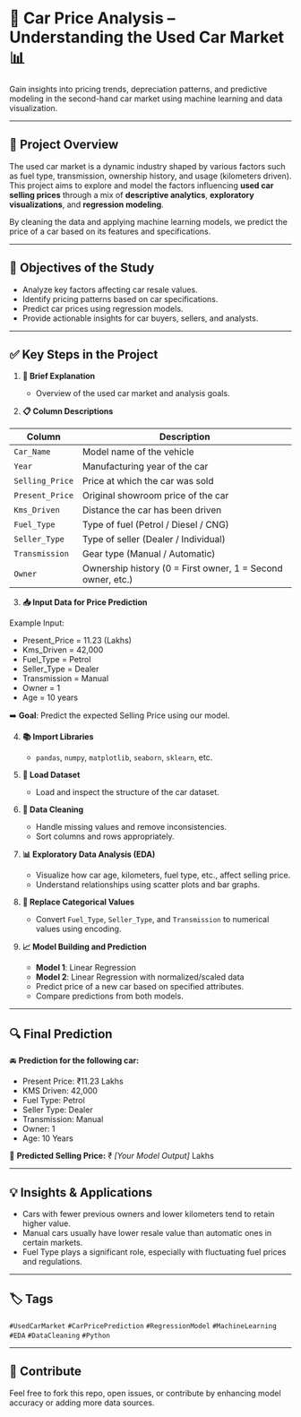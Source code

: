 # 🚗 Car Price Analysis – Understanding the Used Car Market 📊

Gain insights into pricing trends, depreciation patterns, and predictive modeling in the second-hand car market using machine learning and data visualization.

---

## 📌 Project Overview

The used car market is a dynamic industry shaped by various factors such as fuel type, transmission, ownership history, and usage (kilometers driven). This project aims to explore and model the factors influencing **used car selling prices** through a mix of **descriptive analytics**, **exploratory visualizations**, and **regression modeling**.

By cleaning the data and applying machine learning models, we predict the price of a car based on its features and specifications.

---

## 🎯 Objectives of the Study

- Analyze key factors affecting car resale values.
- Identify pricing patterns based on car specifications.
- Predict car prices using regression models.
- Provide actionable insights for car buyers, sellers, and analysts.

---

## ✅ Key Steps in the Project

1. **🧠 Brief Explanation**
   - Overview of the used car market and analysis goals.

2. **📋 Column Descriptions**

| Column         | Description                                                                 |
|----------------|-----------------------------------------------------------------------------|
| `Car_Name`      | Model name of the vehicle                                                  |
| `Year`          | Manufacturing year of the car                                              |
| `Selling_Price` | Price at which the car was sold                                            |
| `Present_Price` | Original showroom price of the car                                         |
| `Kms_Driven`    | Distance the car has been driven                                           |
| `Fuel_Type`     | Type of fuel (Petrol / Diesel / CNG)                                       |
| `Seller_Type`   | Type of seller (Dealer / Individual)                                       |
| `Transmission`  | Gear type (Manual / Automatic)                                             |
| `Owner`         | Ownership history (0 = First owner, 1 = Second owner, etc.)                |

3. **📥 Input Data for Price Prediction**

Example Input:
- Present_Price = 11.23 (Lakhs)
- Kms_Driven = 42,000
- Fuel_Type = Petrol
- Seller_Type = Dealer
- Transmission = Manual
- Owner = 1
- Age = 10 years

➡️ **Goal**: Predict the expected Selling Price using our model.

4. **📚 Import Libraries**
   - `pandas`, `numpy`, `matplotlib`, `seaborn`, `sklearn`, etc.

5. **📂 Load Dataset**
   - Load and inspect the structure of the car dataset.

6. **🧹 Data Cleaning**
   - Handle missing values and remove inconsistencies.
   - Sort columns and rows appropriately.

7. **📊 Exploratory Data Analysis (EDA)**
   - Visualize how car age, kilometers, fuel type, etc., affect selling price.
   - Understand relationships using scatter plots and bar graphs.

8. **🔁 Replace Categorical Values**
   - Convert `Fuel_Type`, `Seller_Type`, and `Transmission` to numerical values using encoding.

9. **📈 Model Building and Prediction**
   - **Model 1**: Linear Regression
   - **Model 2**: Linear Regression with normalized/scaled data
   - Predict price of a new car based on specified attributes.
   - Compare predictions from both models.

---

## 🔍 Final Prediction

🚘 **Prediction for the following car:**

- Present Price: ₹11.23 Lakhs  
- KMS Driven: 42,000  
- Fuel Type: Petrol  
- Seller Type: Dealer  
- Transmission: Manual  
- Owner: 1  
- Age: 10 Years  

📌 **Predicted Selling Price:** ₹ _[Your Model Output]_ Lakhs

---

## 💡 Insights & Applications

- Cars with fewer previous owners and lower kilometers tend to retain higher value.
- Manual cars usually have lower resale value than automatic ones in certain markets.
- Fuel Type plays a significant role, especially with fluctuating fuel prices and regulations.

---

## 🏷️ Tags

`#UsedCarMarket` `#CarPricePrediction` `#RegressionModel` `#MachineLearning` `#EDA` `#DataCleaning` `#Python`

---

## 🤝 Contribute

Feel free to fork this repo, open issues, or contribute by enhancing model accuracy or adding more data sources.

